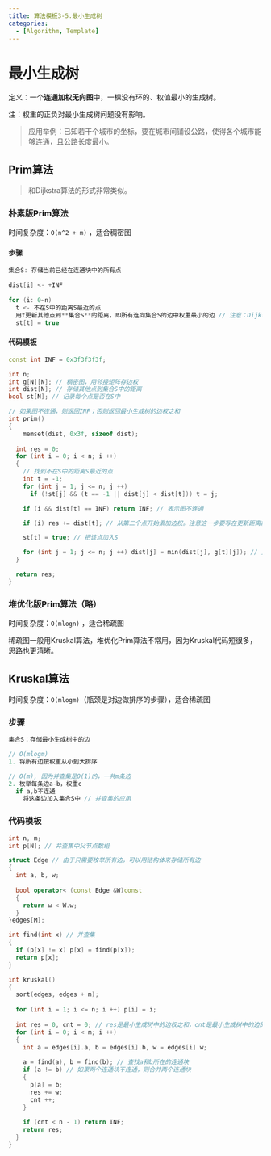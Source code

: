 ```yaml
---
title: 算法模板3-5.最小生成树
categories:
  - [Algorithm, Template]
---
```


# 最小生成树

定义：一个**连通加权无向图**中，一棵没有环的、权值最小的生成树。

注：权重的正负对最小生成树问题没有影响。

>应用举例：已知若干个城市的坐标，要在城市间铺设公路，使得各个城市能够连通，且公路长度最小。

## Prim算法

> 和Dijkstra算法的形式非常类似。

### 朴素版Prim算法

时间复杂度：`O(n^2 + m)` ，适合稠密图

#### 步骤

```cpp
集合S: 存储当前已经在连通块中的所有点
    
dist[i] <- +INF
    
for (i: 0~n)
  t <- 不在S中的距离S最近的点
  用t更新其他点到**集合S**的距离，即所有连向集合S的边中权重最小的边 // 注意：Dijkstra中是到起点的距离
  st[t] = true
```

#### 代码模板

```cpp
const int INF = 0x3f3f3f3f;

int n;
int g[N][N]; // 稠密图，用邻接矩阵存边权
int dist[N]; // 存储其他点到集合S中的距离
bool st[N]; // 记录每个点是否在S中

// 如果图不连通，则返回INF；否则返回最小生成树的边权之和
int prim()
{
	memset(dist, 0x3f, sizeof dist);
    
  int res = 0;
  for (int i = 0; i < n; i ++)
  {
    // 找到不在S中的距离S最近的点
    int t = -1;
    for (int j = 1; j <= n; j ++)
      if (!st[j] && (t == -1 || dist[j] < dist[t])) t = j;

    if (i && dist[t] == INF) return INF; // 表示图不连通

    if (i) res += dist[t]; // 从第二个点开始累加边权。注意这一步要写在更新距离前，以防负自环把自己的dist更新了

    st[t] = true; // 把该点加入S

    for (int j = 1; j <= n; j ++) dist[j] = min(dist[j], g[t][j]); // 更新其他点到S的距离
  }

  return res;
}
```



### 堆优化版Prim算法（略）

时间复杂度：`O(mlogn)` ，适合稀疏图

稀疏图一般用Kruskal算法，堆优化Prim算法不常用，因为Kruskal代码短很多，思路也更清晰。

## Kruskal算法

时间复杂度：`O(mlogm)`（瓶颈是对边做排序的步骤），适合稀疏图

### 步骤

```cpp
集合S：存储最小生成树中的边

// O(mlogm)
1. 将所有边按权重从小到大排序

// O(m), 因为并查集是O(1)的，一共m条边
2. 枚举每条边a-b，权重c
  if a,b不连通
    将这条边加入集合S中 // 并查集的应用
```

### 代码模板

```cpp
int n, m;
int p[N]; // 并查集中父节点数组

struct Edge // 由于只需要枚举所有边，可以用结构体来存储所有边
{
  int a, b, w;
  
  bool operator< (const Edge &W)const
  {
    return w < W.w;
  }
}edges[M];

int find(int x) // 并查集
{
  if (p[x] != x) p[x] = find(p[x]);
  return p[x];
}

int kruskal()
{
  sort(edges, edges + m);
  
  for (int i = 1; i <= n; i ++) p[i] = i;
  
  int res = 0, cnt = 0; // res是最小生成树中的边权之和，cnt是最小生成树中的边的数量
  for (int i = 0; i < m; i ++)
  {
    int a = edges[i].a, b = edges[i].b, w = edges[i].w;
    
    a = find(a), b = find(b); // 查找a和b所在的连通块
    if (a != b) // 如果两个连通块不连通，则合并两个连通块
    {
      p[a] = b;
      res += w;
      cnt ++;
    }
    
    if (cnt < n - 1) return INF;
    return res;
  }
}
```

